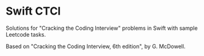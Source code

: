 # Swift CTCI
Solutions for "Cracking the Coding Interview" problems in Swift with sample Leetcode tasks.

Based on "Cracking the Coding Interview, 6th edition", by G. McDowell.